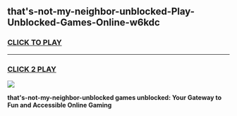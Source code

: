 
## that's-not-my-neighbor-unblocked-Play-Unblocked-Games-Online-w6kdc
<h3>
<a href="https://premium76.site?title=that's-not-my-neighbor-unblocked&ref=25A">CLICK TO PLAY</a></h3>
<hr>

<h3>
<a href="https://premium76.site?title=that's-not-my-neighbor-unblocked&ref=25A">CLICK 2 PLAY</a>
  
</h3>

<a href="https://premium76.site?title=that's-not-my-neighbor-unblocked&ref=25A"><img src="https://clearcache.store/games.png"></a>


**that's-not-my-neighbor-unblocked games unblocked: Your Gateway to Fun and Accessible Online Gaming**
